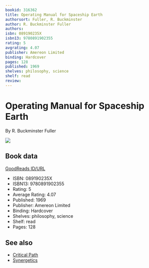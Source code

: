 ```yaml
---
bookid: 316362
title: Operating Manual for Spaceship Earth
authorsort: Fuller, R. Buckminster
author: R. Buckminster Fuller
authors: 
isbn: 089190235X
isbn13: 9780891902355
rating: 5
avgrating: 4.07
publisher: Amereon Limited
binding: Hardcover
pages: 128
published: 1969
shelves: philosophy, science
shelf: read
review: 
---
```


# Operating Manual for Spaceship Earth

By R. Buckminster Fuller

![](../../1387741883l/316362.jpg)

## Book data

[GoodReads ID/URL](https://www.goodreads.com/book/show/316362)

- ISBN: 089190235X
- ISBN13: 9780891902355
- Rating: 5
- Average Rating: 4.07
- Published: 1969
- Publisher: Amereon Limited
- Binding: Hardcover
- Shelves: philosophy, science
- Shelf: read
- Pages: 128


## See also

- [Critical Path](Critical_Path.md)
- [Synergetics](Synergetics.md)
